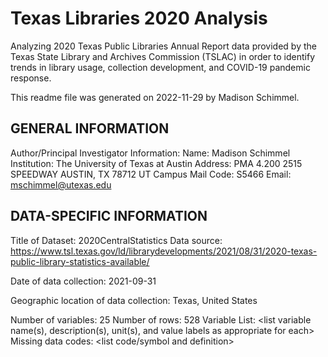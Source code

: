 # Texas Libraries 2020 Analysis

Analyzing 2020 Texas Public Libraries Annual Report data provided by the Texas State Library and Archives Commission (TSLAC) in order to identify trends in library usage, collection development, and COVID-19 pandemic response.

This readme file was generated on 2022-11-29 by Madison Schimmel.

## GENERAL INFORMATION

Author/Principal Investigator Information:
Name: Madison Schimmel
Institution: The University of Texas at Austin
Address: PMA 4.200 2515 SPEEDWAY AUSTIN, TX 78712
UT Campus Mail Code: S5466
Email: mschimmel@utexas.edu

## DATA-SPECIFIC INFORMATION
Title of Dataset: 2020CentralStatistics
Data source: 
https://www.tsl.texas.gov/ld/librarydevelopments/2021/08/31/2020-texas-public-library-statistics-available/

Date of data collection: 2021-09-31

Geographic location of data collection: Texas, United States

Number of variables: 25
Number of rows: 528
Variable List: <list variable name(s), description(s), unit(s), and value labels as appropriate for each>
Missing data codes: <list code/symbol and definition>
